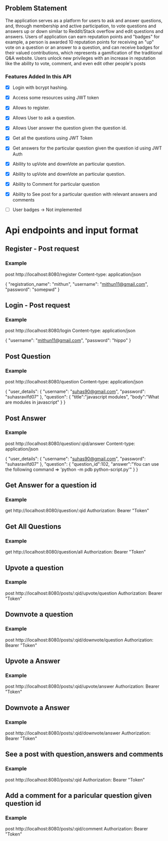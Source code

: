 ## Problem Statement

The application serves as a platform for users to ask and answer questions, and, through membership and active participation, to vote questions and answers up or down similar to Reddit/Stack overflow and edit questions and answers. Users of application can earn reputation points and "badges" for example, a person is awarded 10 reputation points for receiving an "up" vote on a question or an answer to a question, and can receive badges for their valued contributions, which represents a gamification of the traditional Q&A website. Users unlock new privileges with an increase in reputation like the ability to vote, comment, and even edit other people's posts

### Features Added In this API

- [x] Login with bcrypt hashing.
- [x] Access some resources using JWT token 
- [x] Allows to register.
- [x] Allows User to ask a question.
- [x] Allows User answer the question given the question id.
- [X] Get all the questions using JWT Token 
- [x] Get answers for the particular question given the question id using JWT Auth
- [x] Ability to upVote and downVote an particular question.
- [x] Ability to upVote and downVote an particular question.
- [x] Ability to Comment for particular question
- [x] Ability to See post for a particular question with relevant answers and comments
- [ ] User badges -> Not implemented


# Api endpoints and input format 


## Register - Post request

### Example
post http://localhost:8080/register
Content-type: application/json

{
    "registration_name": "mithun",
    "username": "mithun11@gmail.com",
    "password": "somepwd"
}

## Login - Post request

### Example
post http://localhost:8080/login
Content-type: application/json

{
    "username": "mithun11@gmail.com",
    "password": "hippo"
}



## Post Question 

### Example
post http://localhost:8080/question
Content-type: application/json

{
    "user_details": {
            "username": "suhas90@gmail.com",
            "password": "suhasravifd07"
      }, 
    "question": {
        "title":"javascript modules", 
        "body":"What are modules in javascript"
    }
}

## Post Answer

### Example
post http://localhost:8080/question/:qid/answer
Content-type: application/json

{
    "user_details": {
            "username": "suhas90@gmail.com",
            "password": "suhasravifd07"
      }, 
    "question": {
        "question_id":102, 
        "answer":"You can use the following command => 'python -m pdb python-script.py'"
    }
}


## Get Answer for a question id

### Example
get http://localhost:8080/question/:qid
Authorization: Bearer "Token"

## Get All Questions

### Example
get http://localhost:8080/question/all
Authorization: Bearer "Token"


## Upvote a question 

### Example 
post http://localhost:8080/posts/:qid/upvote/question
Authorization: Bearer "Token"


## Downvote a question 

### Example 
post http://localhost:8080/posts/:qid/downvote/question
Authorization: Bearer "Token"


## Upvote a Answer 

### Example 
post http://localhost:8080/posts/:qid/upvote/answer
Authorization: Bearer "Token"


## Downvote a Answer 

### Example 
post http://localhost:8080/posts/:qid/downvote/answer
Authorization: Bearer "Token"


## See a post with question,answers and comments

### Example
post http://localhost:8080/posts/:qid
Authorization: Bearer "Token"


## Add a comment for a paricular question given question id

### Example
post http://localhost:8080/posts/:qid/comment
Authorization: Bearer "Token"